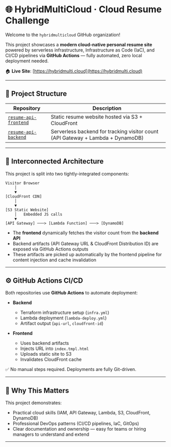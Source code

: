 # 🌐 HybridMultiCloud · Cloud Resume Challenge

Welcome to the `hybridmulticloud` GitHub organization!

This project showcases a **modern cloud-native personal resume site** powered by serverless infrastructure, Infrastructure as Code (IaC), and CI/CD pipelines via **GitHub Actions** — fully automated, zero local deployment needed.

🏠 **Live Site**: [https://hybridmulti.cloud](https://hybridmulti.cloud)

---

## 🧩 Project Structure

| Repository | Description |
|------------|-------------|
| [`resume-api-frontend`](https://github.com/hybridmulticloud/resume-api-frontend) | Static resume website hosted via S3 + CloudFront |
| [`resume-api-backend`](https://github.com/hybridmulticloud/resume-api-backend) | Serverless backend for tracking visitor count (API Gateway + Lambda + DynamoDB) |

---

## 🔗 Interconnected Architecture

This project is split into two tightly-integrated components:

```plaintext
Visitor Browser
    │
    ▼
[CloudFront CDN]
    │
    ▼
[S3 Static Website]
    │   Embedded JS calls
    ▼
[API Gateway] ───> [Lambda Function] ───> [DynamoDB]
```

- The **frontend** dynamically fetches the visitor count from the **backend API**
- Backend artifacts (API Gateway URL & CloudFront Distribution ID) are exposed via GitHub Actions outputs
- These artifacts are picked up automatically by the frontend pipeline for content injection and cache invalidation

---

## ⚙️ GitHub Actions CI/CD

Both repositories use **GitHub Actions** to automate deployment:

- **Backend**
  - Terraform infrastructure setup (`infra.yml`)
  - Lambda deployment (`lambda-deploy.yml`)
  - Artifact output (`api-url`, `cloudfront-id`)

- **Frontend**
  - Uses backend artifacts
  - Injects URL into `index.tmpl.html`
  - Uploads static site to S3
  - Invalidates CloudFront cache

✅ No manual steps required. Deployments are fully Git-driven.

---

## 🧠 Why This Matters

This project demonstrates:
- Practical cloud skills (IAM, API Gateway, Lambda, S3, CloudFront, DynamoDB)
- Professional DevOps patterns (CI/CD pipelines, IaC, GitOps)
- Clear documentation and ownership — easy for teams or hiring managers to understand and extend

---
